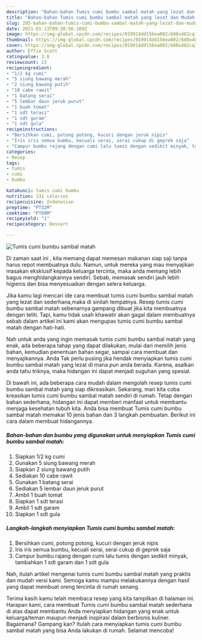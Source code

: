 ```yaml
---
description: "Bahan-bahan Tumis cumi bumbu sambal matah yang lezat dan Mudah Dibuat"
title: "Bahan-bahan Tumis cumi bumbu sambal matah yang lezat dan Mudah Dibuat"
slug: 205-bahan-bahan-tumis-cumi-bumbu-sambal-matah-yang-lezat-dan-mudah-dibuat
date: 2021-01-13T09:38:56.109Z
image: https://img-global.cpcdn.com/recipes/019914dd156ea002/680x482cq70/tumis-cumi-bumbu-sambal-matah-foto-resep-utama.jpg
thumbnail: https://img-global.cpcdn.com/recipes/019914dd156ea002/680x482cq70/tumis-cumi-bumbu-sambal-matah-foto-resep-utama.jpg
cover: https://img-global.cpcdn.com/recipes/019914dd156ea002/680x482cq70/tumis-cumi-bumbu-sambal-matah-foto-resep-utama.jpg
author: Effie Scott
ratingvalue: 3.8
reviewcount: 13
recipeingredient:
- "1/2 kg cumi"
- "5 siung bawang merah"
- "2 siung bawang putih"
- "10 cabe rawit"
- "1 batang serai"
- "5 lembar daun jeruk purut"
- "1 buah tomat"
- "1 sdt terasi"
- "1 sdt garam"
- "1 sdt gula"
recipeinstructions:
- "Bersihkan cumi, potong potong, kucuri dengan jeruk nipis"
- "Iris iris semua bumbu, kecuali serai, serai cukup di geprek saja"
- "Campur bumbu rajang dengan cumi lalu tumis dengan sedikit minyak, tambahkan 1 sdt garam dan 1 sdt gula"
categories:
- Resep
tags:
- tumis
- cumi
- bumbu

katakunci: tumis cumi bumbu 
nutrition: 231 calories
recipecuisine: Indonesian
preptime: "PT32M"
cooktime: "PT60M"
recipeyield: "1"
recipecategory: Dessert

---
```



![Tumis cumi bumbu sambal matah](https://img-global.cpcdn.com/recipes/019914dd156ea002/680x482cq70/tumis-cumi-bumbu-sambal-matah-foto-resep-utama.jpg)

Di zaman  saat ini , kita memang dapat memesan makanan siap saji tanpa harus repot membuatnya dulu. Namun, untuk mereka yang mau menyajikan masakan eksklusif kepada keluarga tercinta, maka anda memang lebih bagus menghidangkannya sendiri. Sebab, memasak sendiri jauh lebih higienis dan bisa menyesuaikan dengan selera keluarga.

Jika kamu lagi mencari ide cara membuat tumis cumi bumbu sambal matah yang lezat dan sederhana,maka di sinilah tempatnya. Resep tumis cumi bumbu sambal matah  sebenarnya gampang dibuat jika kita membuatnya dengan teliti. Tapi, kamu tidak usah khawatir akan gagal dalam membuatnya 
sebab dalam artikel ini kami akan mengupas tumis cumi bumbu sambal matah dengan hati-hati.  



Nah untuk anda yang ingin memasak tumis cumi bumbu sambal matah yang enak, ada beberapa tahap yang dapat dilakukan, mulai dari memilih jenis bahan, kemudian penentuan bahan segar, sampai cara membuat dan menyajikannya. Anda Tak perlu pusing jika hendak menyiapkan tumis cumi bumbu sambal matah yang lezat di mana pun anda berada. Karena, asalkan anda  tahu triknya, maka hidangan ini dapat menjadi suguhan yang spesial.

Di bawah ini, ada beberapa cara mudah dalam mengolah resep tumis cumi bumbu sambal matah yang siap dikreasikan. Sekarang, mari kita coba kreasikan tumis cumi bumbu sambal matah sendiri di rumah. Tetap dengan bahan sederhana, hidangan ini dapat memberi manfaat untuk membantu menjaga kesehatan tubuh kita. Anda bisa membuat Tumis cumi bumbu sambal matah memakai 10 jenis bahan dan 3 langkah pembuatan. Berikut ini cara dalam membuat hidangannya.

<!--inarticleads1-->

##### Bahan-bahan dan bumbu yang digunakan untuk menyiapkan Tumis cumi bumbu sambal matah:

1. Siapkan 1/2 kg cumi
1. Gunakan 5 siung bawang merah
1. Siapkan 2 siung bawang putih
1. Sediakan 10 cabe rawit
1. Gunakan 1 batang serai
1. Sediakan 5 lembar daun jeruk purut
1. Ambil 1 buah tomat
1. Siapkan 1 sdt terasi
1. Ambil 1 sdt garam
1. Siapkan 1 sdt gula




<!--inarticleads2-->

##### Langkah-langkah menyiapkan Tumis cumi bumbu sambal matah:

1. Bersihkan cumi, potong potong, kucuri dengan jeruk nipis
1. Iris iris semua bumbu, kecuali serai, serai cukup di geprek saja
1. Campur bumbu rajang dengan cumi lalu tumis dengan sedikit minyak, tambahkan 1 sdt garam dan 1 sdt gula




Nah, itulah artikel mengenai  tumis cumi bumbu sambal matah  yang praktis dan mudah versi kami. Semoga kamu mampu melakukannya dengan hasil yang dapat membuat oreng tercinta di rumah senang. 

Terima kasih kamu telah membaca resep yang kita tampilkan di halaman ini. Harapan kami, cara membuat  Tumis cumi bumbu sambal matah sederhana di atas dapat membantu Anda menyiapkan hidangan yang enak untuk keluarga/teman maupun menjadi inspirasi dalam berbisnis kuliner. Bagaimana? Gampang kan? Itulah cara menyiapkan tumis cumi bumbu sambal matah yang bisa Anda lakukan di rumah. Selamat mencoba!

